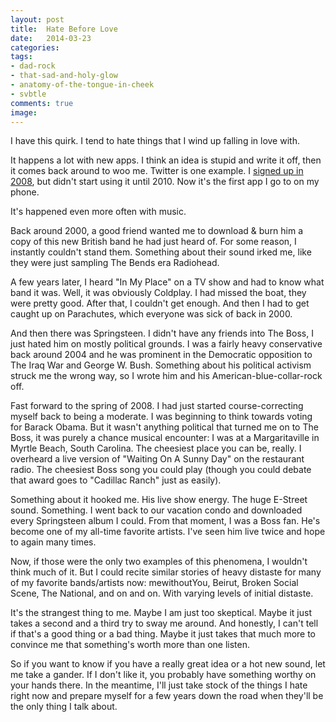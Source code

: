 ```yaml
---
layout: post
title:  Hate Before Love
date:   2014-03-23
categories: 
tags:
- dad-rock
- that-sad-and-holy-glow
- anatomy-of-the-tongue-in-cheek
- svbtle
comments: true
image: 
---
```


I have this quirk. I tend to hate things that I wind up falling in love with.

<!-- break -->

It happens a lot with new apps. I think an idea is stupid and write it off, then it comes back around to woo me. Twitter is one example. I [signed up in 2008][1], but didn't start using it until 2010. Now it's the first app I go to on my phone.

It's happened even more often with music.

Back around 2000, a good friend wanted me to download & burn him a copy of this new British band he had just heard of. For some reason, I instantly couldn't stand them. Something about their sound irked me, like they were just sampling The Bends era Radiohead.

A few years later, I heard "In My Place" on a TV show and had to know what band it was. Well, it was obviously Coldplay. I had missed the boat, they were pretty good. After that, I couldn't get enough. And then I had to get caught up on Parachutes, which everyone was sick of back in 2000. 

And then there was Springsteen. I didn't have any friends into The Boss, I just hated him on mostly political grounds. I was a fairly heavy conservative back around 2004 and he was prominent in the Democratic opposition to The Iraq War and George W. Bush. Something about his political activism struck me the wrong way, so I wrote him and his American-blue-collar-rock off.

Fast forward to the spring of 2008. I had just started course-correcting myself back to being a moderate. I was beginning to think towards voting for Barack Obama. But it wasn't anything political that turned me on to The Boss, it was purely a chance musical encounter: I was at a Margaritaville in Myrtle Beach, South Carolina. The cheesiest place you can be, really. I overheard a live version of "Waiting On A Sunny Day" on the restaurant radio. The cheesiest Boss song you could play (though you could debate that award goes to "Cadillac Ranch" just as easily).

Something about it hooked me. His live show energy. The huge E-Street sound. Something. I went back to our vacation condo and downloaded every Springsteen album I could. From that moment, I was a Boss fan. He's become one of my all-time favorite artists. I've seen him live twice and hope to again many times.

Now, if those were the only two examples of this phenomena, I wouldn't think much of it. But I could recite similar stories of heavy distaste for many of my favorite bands/artists now: mewithoutYou, Beirut, Broken Social Scene, The National, and on and on. With varying levels of initial distaste.

It's the strangest thing to me. Maybe I am just too skeptical. Maybe it just  takes a second and a third try to sway me around. And honestly, I can't tell if that's a good thing or a bad thing. Maybe it just takes that much more to convince me that something's worth more than one listen.

So if you want to know if you have a really great idea or a hot new sound, let me take a gander. If I don't like it, you probably have something worthy on your hands there. In the meantime, I'll just take stock of the things I hate right now and prepare myself for a few years down the road when they'll be the only thing I talk about.


[1]: https://twitter.com/ryanstraits/statuses/789269312 "First Tweet"